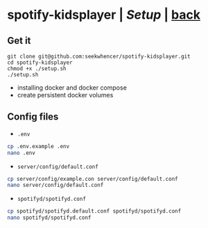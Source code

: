 # spotify-kidsplayer | *Setup* | [back](https://github.com/seekwhencer/spotify-kidsplayer/blob/master/README.md)

## Get it
```
git clone git@github.com:seekwhencer/spotify-kidsplayer.git
cd spotify-kidsplayer
chmod +x ./setup.sh
./setup.sh
```

- installing docker and docker compose
- create persistent docker volumes

## Config files
- `.env`
```bash
cp .env.example .env
nano .env
```

- `server/config/default.conf`
```bash
cp server/config/example.con server/config/default.conf
nano server/config/default.conf
```

- `spotifyd/spotifyd.conf`
```bash
cp spotifyd/spotifyd.default.conf spotifyd/spotifyd.conf
nano spotifyd/spotifyd.conf
```

